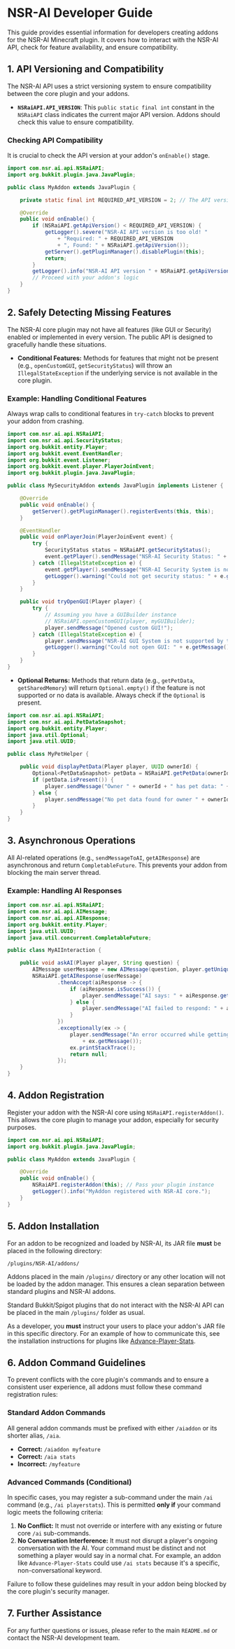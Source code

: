 # NSR-AI Developer Guide

This guide provides essential information for developers creating addons for the NSR-AI Minecraft plugin. It covers how to interact with the NSR-AI API, check for feature availability, and ensure compatibility.

## 1. API Versioning and Compatibility

The NSR-AI API uses a strict versioning system to ensure compatibility between the core plugin and your addons.

*   **`NSRaiAPI.API_VERSION`**: This `public static final int` constant in the `NSRaiAPI` class indicates the current major API version. Addons should check this value to ensure compatibility.

### Checking API Compatibility

It is crucial to check the API version at your addon's `onEnable()` stage.

```java
import com.nsr.ai.api.NSRaiAPI;
import org.bukkit.plugin.java.JavaPlugin;

public class MyAddon extends JavaPlugin {

    private static final int REQUIRED_API_VERSION = 2; // The API version your addon is built against

    @Override
    public void onEnable() {
        if (NSRaiAPI.getApiVersion() < REQUIRED_API_VERSION) {
            getLogger().severe("NSR-AI API version is too old! " 
                + "Required: " + REQUIRED_API_VERSION 
                + ", Found: " + NSRaiAPI.getApiVersion());
            getServer().getPluginManager().disablePlugin(this);
            return;
        }
        getLogger().info("NSR-AI API version " + NSRaiAPI.getApiVersion() + " detected. Addon enabled.");
        // Proceed with your addon's logic
    }
}
```

## 2. Safely Detecting Missing Features

The NSR-AI core plugin may not have all features (like GUI or Security) enabled or implemented in every version. The public API is designed to gracefully handle these situations.

*   **Conditional Features:** Methods for features that might not be present (e.g., `openCustomGUI`, `getSecurityStatus`) will throw an `IllegalStateException` if the underlying service is not available in the core plugin.

### Example: Handling Conditional Features

Always wrap calls to conditional features in `try-catch` blocks to prevent your addon from crashing.

```java
import com.nsr.ai.api.NSRaiAPI;
import com.nsr.ai.api.SecurityStatus;
import org.bukkit.entity.Player;
import org.bukkit.event.EventHandler;
import org.bukkit.event.Listener;
import org.bukkit.event.player.PlayerJoinEvent;
import org.bukkit.plugin.java.JavaPlugin;

public class MySecurityAddon extends JavaPlugin implements Listener {

    @Override
    public void onEnable() {
        getServer().getPluginManager().registerEvents(this, this);
    }

    @EventHandler
    public void onPlayerJoin(PlayerJoinEvent event) {
        try {
            SecurityStatus status = NSRaiAPI.getSecurityStatus();
            event.getPlayer().sendMessage("NSR-AI Security Status: " + status.name());
        } catch (IllegalStateException e) {
            event.getPlayer().sendMessage("NSR-AI Security System is not supported by this core version.");
            getLogger().warning("Could not get security status: " + e.getMessage());
        }
    }

    public void tryOpenGUI(Player player) {
        try {
            // Assuming you have a GUIBuilder instance
            // NSRaiAPI.openCustomGUI(player, myGUIBuilder);
            player.sendMessage("Opened custom GUI!");
        } catch (IllegalStateException e) {
            player.sendMessage("NSR-AI GUI System is not supported by this core version.");
            getLogger().warning("Could not open GUI: " + e.getMessage());
        }
    }
}
```

*   **Optional Returns:** Methods that return data (e.g., `getPetData`, `getSharedMemory`) will return `Optional.empty()` if the feature is not supported or no data is available. Always check if the `Optional` is present.

```java
import com.nsr.ai.api.NSRaiAPI;
import com.nsr.ai.api.PetDataSnapshot;
import org.bukkit.entity.Player;
import java.util.Optional;
import java.util.UUID;

public class MyPetHelper {

    public void displayPetData(Player player, UUID ownerId) {
        Optional<PetDataSnapshot> petData = NSRaiAPI.getPetData(ownerId);
        if (petData.isPresent()) {
            player.sendMessage("Owner " + ownerId + " has pet data: " + petData.get().getData());
        } else {
            player.sendMessage("No pet data found for owner " + ownerId + ", or pet system not supported.");
        }
    }
}
```

## 3. Asynchronous Operations

All AI-related operations (e.g., `sendMessageToAI`, `getAIResponse`) are asynchronous and return `CompletableFuture`. This prevents your addon from blocking the main server thread.

### Example: Handling AI Responses

```java
import com.nsr.ai.api.NSRaiAPI;
import com.nsr.ai.api.AIMessage;
import com.nsr.ai.api.AIResponse;
import org.bukkit.entity.Player;
import java.util.UUID;
import java.util.concurrent.CompletableFuture;

public class MyAIInteraction {

    public void askAI(Player player, String question) {
        AIMessage userMessage = new AIMessage(question, player.getUniqueId());
        NSRaiAPI.getAIResponse(userMessage)
                .thenAccept(aiResponse -> {
                    if (aiResponse.isSuccess()) {
                        player.sendMessage("AI says: " + aiResponse.getResponse());
                    } else {
                        player.sendMessage("AI failed to respond: " + aiResponse.getResponse());
                    }
                })
                .exceptionally(ex -> {
                    player.sendMessage("An error occurred while getting AI response: " 
                        + ex.getMessage());
                    ex.printStackTrace();
                    return null;
                });
    }
}
```

## 4. Addon Registration

Register your addon with the NSR-AI core using `NSRaiAPI.registerAddon()`. This allows the core plugin to manage your addon, especially for security purposes.

```java
import com.nsr.ai.api.NSRaiAPI;
import org.bukkit.plugin.java.JavaPlugin;

public class MyAddon extends JavaPlugin {

    @Override
    public void onEnable() {
        NSRaiAPI.registerAddon(this); // Pass your plugin instance
        getLogger().info("MyAddon registered with NSR-AI core.");
    }
}
```

## 5. Addon Installation

For an addon to be recognized and loaded by NSR-AI, its JAR file **must** be placed in the following directory:

```
/plugins/NSR-AI/addons/
```

Addons placed in the main `/plugins/` directory or any other location will not be loaded by the addon manager. This ensures a clean separation between standard plugins and NSR-AI addons.

Standard Bukkit/Spigot plugins that do not interact with the NSR-AI API can be placed in the main `/plugins/` folder as usual.

As a developer, you **must** instruct your users to place your addon's JAR file in this specific directory. For an example of how to communicate this, see the installation instructions for plugins like [Advance-Player-Stats](https://modrinth.com/plugin/advance-player-stats).

## 6. Addon Command Guidelines

To prevent conflicts with the core plugin's commands and to ensure a consistent user experience, all addons must follow these command registration rules:

### Standard Addon Commands

All general addon commands must be prefixed with either `/aiaddon` or its shorter alias, `/aia`.

-   **Correct:** `/aiaddon myfeature`
-   **Correct:** `/aia stats`
-   **Incorrect:** `/myfeature`

### Advanced Commands (Conditional)

In specific cases, you may register a sub-command under the main `/ai` command (e.g., `/ai playerstats`). This is permitted **only if** your command logic meets the following criteria:

1.  **No Conflict:** It must not override or interfere with any existing or future core `/ai` sub-commands.
2.  **No Conversation Interference:** It must not disrupt a player's ongoing conversation with the AI. Your command must be distinct and not something a player would say in a normal chat. For example, an addon like `Advance-Player-Stats` could use `/ai stats` because it's a specific, non-conversational keyword.

Failure to follow these guidelines may result in your addon being blocked by the core plugin's security manager.

## 7. Further Assistance

For any further questions or issues, please refer to the main `README.md` or contact the NSR-AI development team.
